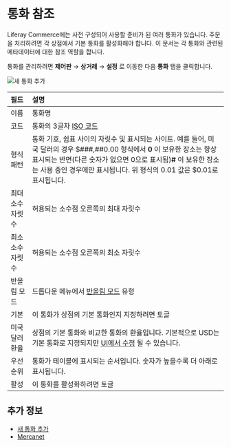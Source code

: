# 통화 참조

Liferay Commerce에는 사전 구성되어 사용할 준비가 된 여러 통화가 있습니다. 주문을 처리하려면 각 상점에서 기본 통화를 활성화해야 합니다. 이 문서는 각 통화와 관련된 메타데이터에 대한 참조 역할을 합니다.

통화를 관리하려면 **제어판** → **상거래** → **설정** 로 이동한 다음 **통화** 탭을 클릭합니다.

![새 통화 추가](./currencies-reference/images/01.png)

| 필드 | 설명 |
| :--- | :--- |
| 이름 | 통화명 |
| 코드 | 통화의 3글자 [ISO 코드](https://www.currency-iso.org/en/home/tables/table-a1.html) |
| 형식 패턴 | 통화 기호, 쉼표 사이의 자릿수 및 표시되는 사이트. 예를 들어, 미국 달러의 경우 $###,##0.00 형식에서 **0** 이 보유한 장소는 항상 표시되는 반면(다른 숫자가 없으면 0으로 표시됨)**#** 이 보유한 장소는 사용 중인 경우에만 표시됩니다. 위 형식의 0.01 값은 $0.01로 표시됩니다. |
| 최대 소수 자릿수 | 허용되는 소수점 오른쪽의 최대 자릿수 |
| 최소 소수 자릿수 | 허용되는 소수점 오른쪽의 최소 자릿수 |
| 반올림 모드 | 드롭다운 메뉴에서 [반올림 모드](https://en.wikipedia.org/wiki/Rounding#Directed_rounding_to_an_integer) 유형 |
| 기본 | 이 통화가 상점의 기본 통화인지 지정하려면 토글 |
| 미국 달러 환율 | 상점의 기본 통화와 비교한 통화의 환율입니다. 기본적으로 USD는 기본 통화로 지정되지만 [UI에서 수정](../configuring-payment-methods/mercanet.md#set-eur-as-the-primary-store-currency) 될 수 있습니다. |
| 우선순위 | 통화가 테이블에 표시되는 순서입니다. 숫자가 높을수록 더 아래로 표시됩니다. |
| 활성 | 이 통화를 활성화하려면 토글 | 

## 추가 정보

* [새 통화 추가](./adding-a-new-currency.md)
* [Mercanet](../configuring-payment-methods/mercanet.md)
